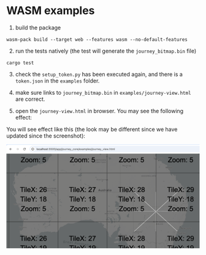 # WASM examples

1. build the package

```
wasm-pack build --target web --features wasm --no-default-features
```

2. run the tests natively (the test will generate the `journey_bitmap.bin` file)

```
cargo test
```

3. check the `setup_token.py` has been executed again, and there is a `token.json` in the `examples` folder.

4. make sure links to `journey_bitmap.bin` in `examples/journey-view.html` are correct.

5. open the `journey-view.html` in browser. You may see the following effect:

You will see effect like this (the look may be different since we have updated since the screenshot):

![journey_view](journey_view.png)
